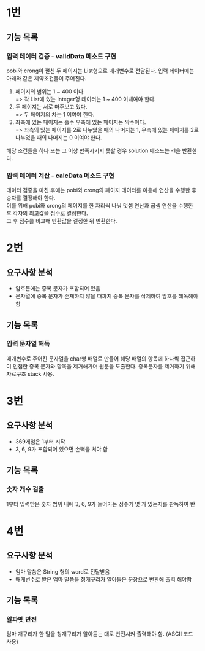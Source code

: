 # 1번

## 기능 목록

### 입력 데이터 검증 - validData 메소드 구현
pobi와 crong이 펼친 두 페이지는 List<Integer>형으로 매개변수로 전달된다. 입력 데이터에는 아래와 같은 제약조건들이 주어진다.
1. 페이지의 범위는 1 ~ 400 이다.  
=> 각 List에 있는 Integer형 데이터는 1 ~ 400 이내여야 한다.
2. 두 페이지는 서로 마주보고 있다.  
=> 두 페이지의 차는 1 이여야 한다.
3. 좌측에 있는 페이지는 홀수 우측에 있는 페이지는 짝수이다.  
=> 좌측의 있는 페이지를 2로 나누었을 때의 나머지는 1, 우측에 있는 페이지를 2로 나누었을 때의 나머지는 0 이여야 한다.

해당 조건들을 하나 또는 그 이상 만족시키지 못할 경우 solution 메소드는 -1을 반환한다.

### 입력 데이터 계산 - calcData 메소드 구현
데이터 검증을 마친 후에는 pobi와 crong의 페이지 데이터를 이용해 연산을 수행한 후 승자를 결정해야 한다.  
이를 위해 pobi와 crong의 페이지를 한 자리씩 나눠 덧셈 연산과 곱셈 연산을 수행한 후 각자의 최고값을 점수로 결정한다.  
그 후 점수를 비교해 반환값을 결정한 뒤 반환한다.

# 2번

## 요구사항 분석
- 암호문에는 중복 문자가 포함되어 있음
- 문자열에 중복 문자가 존재하지 않을 때까지 중복 문자를 삭제하여 암호를 해독해야 함

## 기능 목록

### 입력 문자열 해독
매개변수로 주어진 문자열을 char형 배열로 만들어 해당 배열의 항목에 하나씩 접근하여 인접한 중복 문자와 항목을 제거해가며 원문을 도출한다.
중복문자를 제거하기 위해 자료구조 stack 사용.

# 3번

## 요구사항 분석
- 369게임은 1부터 시작
- 3, 6, 9가 포함되어 있으면 손뼉을 쳐야 함

## 기능 목록

### 숫자 개수 검출 
1부터 입력받은 숫자 범위 내에 3, 6, 9가 들어가는 정수가 몇 개 있는지를 판독하여 반 

# 4번

## 요구사항 분석
- 엄마 말씀은 String 형의 word로 전달받음
- 매개변수로 받은 엄마 말씀을 청개구리가 알아들은 문장으로 변환해 출력 해야함

## 기능 목록

### 알파벳 반전
엄마 개구리가 한 말을 청개구리가 알아듣는 대로 반전시켜 출력해야 함.
(ASCII 코드 사용)